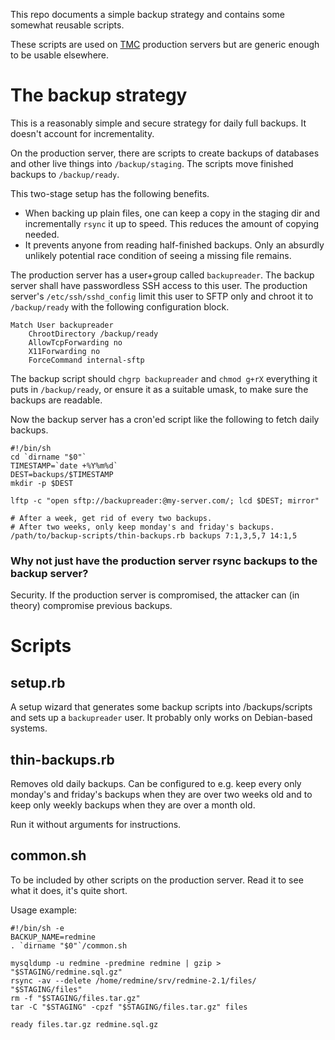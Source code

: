 This repo documents a simple backup strategy and contains some somewhat reusable scripts.

These scripts are used on [TMC](https://github.com/testmycode/tmc-server) production
servers but are generic enough to be usable elsewhere.

# The backup strategy #

This is a reasonably simple and secure strategy for daily full backups.
It doesn't account for incrementality.

On the production server, there are scripts to create backups of databases and other live things
into `/backup/staging`. The scripts move finished backups to `/backup/ready`.

This two-stage setup has the following benefits.

- When backing up plain files, one can keep a copy in the staging dir
  and incrementally `rsync` it up to speed. This reduces the amount of copying needed.
- It prevents anyone from reading half-finished backups.
  Only an absurdly unlikely potential race condition of seeing a missing file remains.

The production server has a user+group called `backupreader`.
The backup server shall have passwordless SSH access to this user.
The production server's `/etc/ssh/sshd_config` limit this user to
SFTP only and chroot it to `/backup/ready` with the following configuration block.

    Match User backupreader
        ChrootDirectory /backup/ready
        AllowTcpForwarding no
        X11Forwarding no
        ForceCommand internal-sftp

The backup script should `chgrp backupreader` and `chmod g+rX` everything it puts in `/backup/ready`,
or ensure it as a suitable umask, to make sure the backups are readable.

Now the backup server has a cron'ed script like the following to fetch daily backups.

    #!/bin/sh
    cd `dirname "$0"`
    TIMESTAMP=`date +%Y%m%d`
    DEST=backups/$TIMESTAMP
    mkdir -p $DEST
    
    lftp -c "open sftp://backupreader:@my-server.com/; lcd $DEST; mirror"
    
    # After a week, get rid of every two backups.
    # After two weeks, only keep monday's and friday's backups.
    /path/to/backup-scripts/thin-backups.rb backups 7:1,3,5,7 14:1,5

### Why not just have the production server rsync backups to the backup server? ###

Security. If the production server is compromised, the attacker can (in theory) compromise previous backups.

# Scripts #

## setup.rb ##

A setup wizard that generates some backup scripts into /backups/scripts and sets up a `backupreader` user.
It probably only works on Debian-based systems.

## thin-backups.rb ##

Removes old daily backups.
Can be configured to e.g. keep every only monday's and friday's backups when they are over two weeks old and
to keep only weekly backups when they are over a month old.

Run it without arguments for instructions.

## common.sh ##

To be included by other scripts on the production server.
Read it to see what it does, it's quite short.

Usage example:

    #!/bin/sh -e
    BACKUP_NAME=redmine
    . `dirname "$0"`/common.sh

    mysqldump -u redmine -predmine redmine | gzip > "$STAGING/redmine.sql.gz"
    rsync -av --delete /home/redmine/srv/redmine-2.1/files/ "$STAGING/files"
    rm -f "$STAGING/files.tar.gz"
    tar -C "$STAGING" -cpzf "$STAGING/files.tar.gz" files

    ready files.tar.gz redmine.sql.gz
